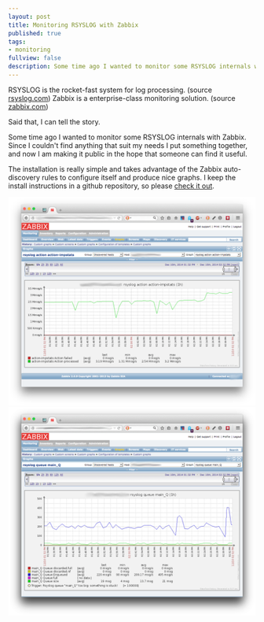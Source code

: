 ```yaml
---
layout: post
title: Monitoring RSYSLOG with Zabbix
published: true
tags:
- monitoring
fullview: false
description: Some time ago I wanted to monitor some RSYSLOG internals with Zabbix...
---
```


RSYSLOG is the rocket-fast system for log processing. (source [rsyslog.com](http://www.rsyslog.com/))
Zabbix is a enterprise-class monitoring solution. (source [zabbix.com](http://www.zabbix.com/))

Said that, I can tell the story.

Some time ago I wanted to monitor some RSYSLOG internals with Zabbix. Since I couldn't find anything that suit my needs I put something together, and now I am making it public in the hope that someone can find it useful.

The installation is really simple and takes advantage of the Zabbix auto-discovery rules to configure itself and produce nice graphs. I keep the install instructions in a github repository, so please [check it out](https://github.com/facastagnini/zabbix-rsyslog#installation).

![zabbix1](/assets/media/Monitoring_RSYSLOG_with_Zabbix1.png)
![zabbix2](/assets/media/Monitoring_RSYSLOG_with_Zabbix2.png)
